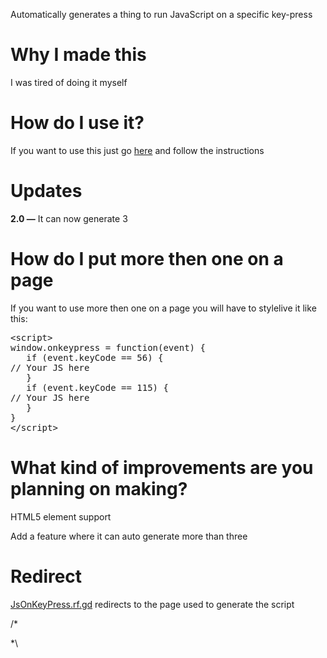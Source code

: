 <link rel="shortcut icon" type="image/png" href="/RunJavaScriptOnKeyPress/one-keyboard-js.png">
<link rel="stylesheet" href="/RunJavaScriptOnKeyPress/assets/css/style.css?v=45e0bbafbd04e5eb3875e817bff9edf41552c081">
<meta name="viewport" content="width=device-width, initial-scale=1.0">
<p>Automatically generates a thing to run JavaScript on a specific key-press</p>

# Why I made this
<p>I was tired of doing it myself</p>

# How do I use it?
<p>If you want to use this just go <a href="https://soaringgecko.github.io/RunJavaScriptOnKeyPress/Pages/">here</a> and follow the instructions</p>

# Updates
<p><b>2.0 —</b> It can now  generate 3</p>

# How do I put more then one on a page
<p>If you want to use more then one on a page you will have to stylelive it like this: <pre>&lt;script&gt;
window.onkeypress = function(event) {
   if (event.keyCode == 56) {
// Your JS here
   }
   if (event.keyCode == 115) {
// Your JS here
   }
}
&lt;/script&gt;</pre></p>

# What kind of improvements are you planning on making?
<p>HTML5 element support</p>
<p>Add a feature where it can auto generate more than three</p>

# Redirect
<p><a href="http://jsonkeypress.rf.gd/">JsOnKeyPress.rf.gd</a> redirects to the page used to generate the script</p>

/*
<style>
::selection {
  background: #b5e853; /* WebKit/Blink Browsers */
  color: #020202;
}
::-moz-selection {
  background: #b5e853; /* Gecko Browsers */
  color: #020202;
}
</style>
*\
